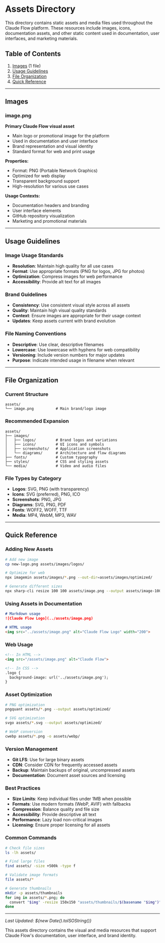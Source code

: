 # Assets Directory

This directory contains static assets and media files used throughout the Claude Flow platform. These resources include images, icons, documentation assets, and other static content used in documentation, user interfaces, and marketing materials.

## Table of Contents

1. [Images](#images) (1 file)
2. [Usage Guidelines](#usage-guidelines)
3. [File Organization](#file-organization)
4. [Quick Reference](#quick-reference)

---

## Images

### image.png
**Primary Claude Flow visual asset**
- Main logo or promotional image for the platform
- Used in documentation and user interface
- Brand representation and visual identity
- Standard format for web and print usage

**Properties:**
- Format: PNG (Portable Network Graphics)
- Optimized for web display
- Transparent background support
- High-resolution for various use cases

**Usage Contexts:**
- Documentation headers and branding
- User interface elements
- GitHub repository visualization
- Marketing and promotional materials

---

## Usage Guidelines

### Image Usage Standards
- **Resolution**: Maintain high quality for all use cases
- **Format**: Use appropriate formats (PNG for logos, JPG for photos)
- **Optimization**: Compress images for web performance
- **Accessibility**: Provide alt text for all images

### Brand Guidelines
- **Consistency**: Use consistent visual style across all assets
- **Quality**: Maintain high visual quality standards
- **Context**: Ensure images are appropriate for their usage context
- **Updates**: Keep assets current with brand evolution

### File Naming Conventions
- **Descriptive**: Use clear, descriptive filenames
- **Lowercase**: Use lowercase with hyphens for web compatibility
- **Versioning**: Include version numbers for major updates
- **Purpose**: Indicate intended usage in filename when relevant

---

## File Organization

### Current Structure
```
assets/
└── image.png          # Main brand/logo image
```

### Recommended Expansion
```
assets/
├── images/
│   ├── logos/         # Brand logos and variations
│   ├── icons/         # UI icons and symbols
│   ├── screenshots/   # Application screenshots
│   └── diagrams/      # Architecture and flow diagrams
├── fonts/             # Custom typography
├── styles/            # CSS and styling assets
└── media/             # Video and audio files
```

### File Types by Category
- **Logos**: SVG, PNG (with transparency)
- **Icons**: SVG (preferred), PNG, ICO
- **Screenshots**: PNG, JPG
- **Diagrams**: SVG, PNG, PDF
- **Fonts**: WOFF2, WOFF, TTF
- **Media**: MP4, WebM, MP3, WAV

---

## Quick Reference

### Adding New Assets
```bash
# Add new image
cp new-logo.png assets/images/logos/

# Optimize for web
npx imagemin assets/images/*.png --out-dir=assets/images/optimized/

# Generate different sizes
npx sharp-cli resize 100 100 assets/image.png --output assets/image-100x100.png
```

### Using Assets in Documentation
```markdown
# Markdown usage
![Claude Flow Logo](../assets/image.png)

# HTML usage
<img src="../assets/image.png" alt="Claude Flow Logo" width="200">
```

### Web Usage
```html
<!-- In HTML -->
<img src="/assets/image.png" alt="Claude Flow">

<!-- In CSS -->
.logo {
  background-image: url('../assets/image.png');
}
```

### Asset Optimization
```bash
# PNG optimization
pngquant assets/*.png --output assets/optimized/

# SVG optimization
svgo assets/*.svg --output assets/optimized/

# WebP conversion
cwebp assets/*.png -o assets/webp/
```

### Version Management
- **Git LFS**: Use for large binary assets
- **CDN**: Consider CDN for frequently accessed assets
- **Backup**: Maintain backups of original, uncompressed assets
- **Documentation**: Document asset sources and licensing

### Best Practices
- **Size Limits**: Keep individual files under 1MB when possible
- **Formats**: Use modern formats (WebP, AVIF) with fallbacks
- **Compression**: Balance quality and file size
- **Accessibility**: Provide descriptive alt text
- **Performance**: Lazy load non-critical images
- **Licensing**: Ensure proper licensing for all assets

### Common Commands
```bash
# Check file sizes
ls -lh assets/

# Find large files
find assets/ -size +500k -type f

# Validate image formats
file assets/*

# Generate thumbnails
mkdir -p assets/thumbnails
for img in assets/*.png; do
  convert "$img" -resize 150x150 "assets/thumbnails/$(basename "$img")"
done
```

---

*Last Updated: ${new Date().toISOString()}*

This assets directory contains the visual and media resources that support Claude Flow's documentation, user interface, and brand identity.
